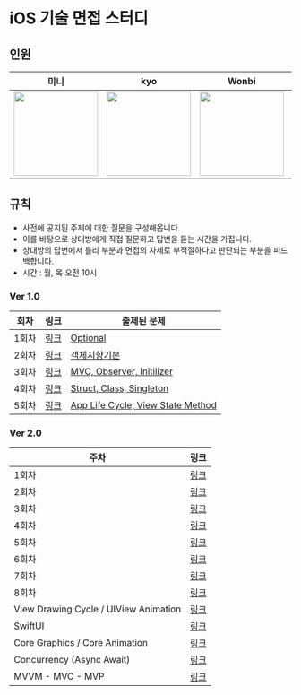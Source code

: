 # iOS 기술 면접 스터디

## 인원
| 미니 | kyo | Wonbi | 하모 | 준호 |
| :----: | :----: | :----: | :----: | :----: |
| <image src="https://avatars.githubusercontent.com/u/52390923?v=4" width="150px"/> | <image src="https://avatars.githubusercontent.com/u/59204352?v=4" width="150px"/> | <image src="https://avatars.githubusercontent.com/u/88074999?v=4" width="150px"/> | <image src="https://avatars.githubusercontent.com/u/85005933?v=4" width="150px"/> | <image src="https://avatars.githubusercontent.com/u/48776496?v=4" width="150px"/> |

## 규칙
  - 사전에 공지된 주제에 대한 질문을 구성해옵니다.
  - 이를 바탕으로 상대방에게 직접 질문하고 답변을 듣는 시간을 가집니다.
  - 상대방의 답변에서 틀리 부분과 면접의 자세로 부적절하다고 판단되는 부분을 피드백합니다.
  - 시간 : 월, 목 오전 10시

### Ver 1.0
|회차|링크|출제된 문제|
|---|---|---|
|1회차|[링크](https://github.com/Interview777/Interview_iOS/discussions/3)|[Optional](https://github.com/Interview777/Interview_iOS/blob/main/Optional.md)|
|2회차|[링크](https://github.com/Interview777/Interview_iOS/discussions/4)|[객체지향기본](https://github.com/Interview777/Interview_iOS/blob/main/객체지향기본.md)|
|3회차|[링크](https://github.com/Interview777/Interview_iOS/discussions/5)|[MVC, Observer, Initilizer](https://github.com/Interview777/Interview_iOS/blob/main/MVC%2C%20Observer%2C%20Initializer.md)|
|4회차|[링크](https://github.com/Interview777/Interview_iOS/discussions/6)|[Struct, Class, Singleton](https://github.com/Interview777/Interview_iOS/blob/main/구조체%2C%20클래스%2C%20Singleton.md)|
|5회차|[링크](https://github.com/Interview777/Interview_iOS/discussions/7)|[App Life Cycle, View State Method](https://github.com/Interview777/Interview_iOS/blob/main/AppLifeCycle%2C%20ViewStateMethod.md)|

### Ver 2.0
|주차|링크|
|---|---|
|1회차|[링크](https://github.com/Interview777/Interview_iOS/discussions/8)|
|2회차|[링크](https://github.com/Interview777/Interview_iOS/discussions/9)|
|3회차|[링크](https://github.com/Interview777/Interview_iOS/discussions/10)|
|4회차|[링크](https://github.com/Interview777/Interview_iOS/discussions/12)|
|5회차|[링크](https://github.com/Interview777/Interview_iOS/discussions/10)|
|6회차|[링크](https://github.com/Interview777/Interview_iOS/discussions/12)|
|7회차|[링크](https://github.com/Interview777/Interview_iOS/discussions/14)|
|8회차|[링크](https://github.com/Interview777/Interview_iOS/discussions/15)|
|View Drawing Cycle / UIView Animation|[링크](https://github.com/Interview777/Interview_iOS/discussions/9)|
|SwiftUI|[링크](https://github.com/Interview777/Interview_iOS/discussions/10)|
|Core Graphics / Core Animation|[링크](https://github.com/Interview777/Interview_iOS/discussions/12)|
|Concurrency (Async Await)|[링크](https://github.com/Interview777/Interview_iOS/discussions/12)|
|MVVM - MVC - MVP|[링크](https://github.com/Interview777/Interview_iOS/discussions/14)|
